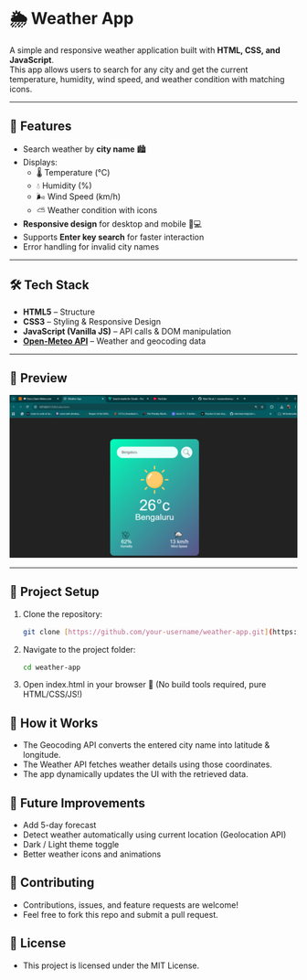 # 🌦️ Weather App

A simple and responsive weather application built with **HTML, CSS, and JavaScript**.  
This app allows users to search for any city and get the current temperature, humidity, wind speed, and weather condition with matching icons.  

---

## 🚀 Features
- Search weather by **city name** 🏙️  
- Displays:
  - 🌡️ Temperature (°C)  
  - 💧 Humidity (%)  
  - 🌬️ Wind Speed (km/h)  
  - ⛅ Weather condition with icons  
- **Responsive design** for desktop and mobile 📱💻  
- Supports **Enter key search** for faster interaction  
- Error handling for invalid city names  

---

## 🛠️ Tech Stack
- **HTML5** – Structure  
- **CSS3** – Styling & Responsive Design  
- **JavaScript (Vanilla JS)** – API calls & DOM manipulation  
- **[Open-Meteo API](https://open-meteo.com/)** – Weather and geocoding data  

---

## 📸 Preview
  ![Weather App screenshot](https://github.com/resuouroborous/weather-app/blob/main/images/weather-app-ss.png?raw=true)

---

## 📂 Project Setup
1. Clone the repository:
   ```bash
   git clone [https://github.com/your-username/weather-app.git](https://github.com/resuouroborous/weather-app.git)

2. Navigate to the project folder:
   ```bash
   cd weather-app
   
 3. Open index.html in your browser 🚀
(No build tools required, pure HTML/CSS/JS!)

## 🔑 How it Works
- The Geocoding API converts the entered city name into latitude & longitude.
- The Weather API fetches weather details using those coordinates.
- The app dynamically updates the UI with the retrieved data.

## 📌 Future Improvements
- Add 5-day forecast
- Detect weather automatically using current location (Geolocation API)
- Dark / Light theme toggle
- Better weather icons and animations

## 🤝 Contributing
- Contributions, issues, and feature requests are welcome!
- Feel free to fork this repo and submit a pull request.

## 📜 License
- This project is licensed under the MIT License.

